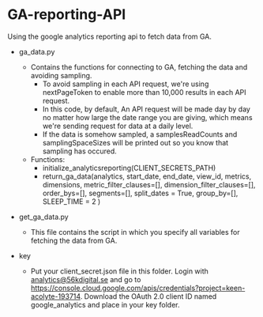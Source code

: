 # GA-reporting-API
Using the google analytics reporting api to fetch data from GA. 

* ga_data.py
  - Contains the functions for connecting to GA, fetching the data and avoiding sampling.
    - To avoid sampling in each API request, we're using nextPageToken to enable more than 10,000 results in each API request.
    - In this code, by default, An API request will be made day by day no matter how large the date range you are giving, which means we're sending request for data at a daily level.
    - If the data is somehow sampled, a samplesReadCounts and samplingSpaceSizes will be printed out so you know that sampling has occured.
  - Functions:
    - initialize_analyticsreporting(CLIENT_SECRETS_PATH)
    - return_ga_data(analytics,
                       start_date,
                       end_date,
                       view_id,
                       metrics,
                       dimensions,
                       metric_filter_clauses=[],
                       dimension_filter_clauses=[],
                       order_bys=[],
                       segments=[],
                       split_dates = True,
                       group_by=[],
                       SLEEP_TIME = 2
                      )

* get_ga_data.py
  - This file contains the script in which you specify all variables for fetching the data from GA.
* key
  - Put your client_secret.json file in this folder. Login with analytics@56kdigital.se and go to https://console.cloud.google.com/apis/credentials?project=keen-acolyte-193714. Download the OAuth 2.0 client ID named google_analytics and place in your key folder.
